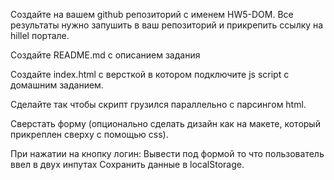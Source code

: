Создайте на вашем github репозиторий с именем HW5-DOM. Все результаты нужно запушить в ваш репозиторий и прикрепить ссылку на hillel портале.

Создайте README.md с описанием задания

Создайте index.html с версткой в котором подключите js script с домашним заданием.

Сделайте так чтобы скрипт грузился параллельно с парсингом html.

Сверстать форму (опционально сделать дизайн как на макете, который прикреплен сверху с помощью css).

При нажатии на кнопку логин:
Вывести под формой то что пользователь ввел в двух инпутах
Сохранить данные в localStorage. 
